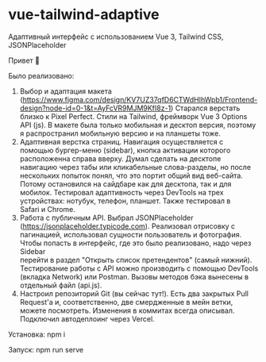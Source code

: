 # vue-tailwind-adaptive
Адаптивный интерфейс с использованием Vue 3, Tailwind CSS, JSONPlaceholder

Привет 👋

Было реализовано:
1. Выбор и адаптация макета (https://www.figma.com/design/KV7UZ37qfD6CTWdHIhWpb1/Frontend-design?node-id=0-1&t=AyFcVR9MJM9KfI8z-1)
   Старался верстать близко к Pixel Perfect. Стили на Tailwind, фреймворк Vue 3 Options API (js). В макете была только мобильная и десктоп версия, поэтому я распространил мобильную версию и на планшеты тоже.
3. Адаптивная верстка страниц. Навигация осуществляется с помощью бургер-меню (sidebar), кнопка активации которого расположенна справа вверху. Думал сделать на десктопе навигацию через табы или кликабельные слова-разделы, но
   после нескольких попыток понял, что это портит общий вид веб-сайта. Потому остановился на сайдбаре как для десктопа, так и для мобилок. Тестировал адаптивность через DevTools на трех устройствах: нотубук, телефон, планшет. Также тестировал в     
   Safari и Chrome.
4. Работа с публичным API. Выбрал JSONPlaceholder (https://jsonplaceholder.typicode.com). Реализовал отрисовку с пагинацией, использовал сущности пользователь и фотография. Чтобы попасть в интерфейс, где это было реализовано, надо через Sidebar     
   перейти в раздел "Открыть список претендентов" (самый нижний). Тестирование работы с API можно производить с помощью DevTools (вкладка Network) или Postman. Вызовы методов бэка вынесены в отдельный файл (api.js).
5. Настроил репозиторий Git (вы сейчас тут!). Есть два закрытых Pull Request'a и, соответственно, две смердженные в мейн ветки, можете посмотреть. Изменения в коммитах всегда описывал. Подключил автодеплоинг через Vercel.

Установка:
npm i

Запуск:
npm run serve
